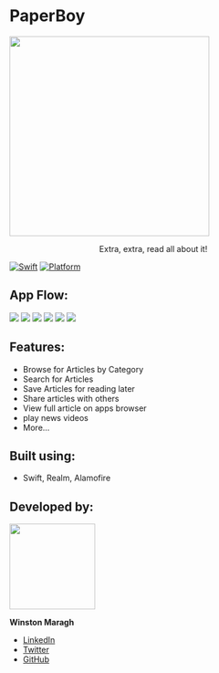 # PaperBoy
<img src="https://github.com/wsmaragh/PaperBoy/blob/master/PaperBoy/Resources/Assets.xcassets/bg_PaperBoy.imageset/Icon-512.png" width="350" style="max-width:100%;">

<a>
    <p align="center">  Extra, extra, read all about it! </p> 
</a>

[![Swift](https://img.shields.io/badge/Swift-4.0-orange.svg)]() [![Platform](https://img.shields.io/badge/platform-iOS-lightgrey.svg)]()

## App Flow:
![](https://github.com/wsmaragh/PaperBoy/blob/master/PaperBoy/Resources/Gifs/start.gif)
![](https://github.com/wsmaragh/PaperBoy/blob/master/PaperBoy/Resources/Gifs/browse.gif)
![](https://github.com/wsmaragh/PaperBoy/blob/master/PaperBoy/Resources/Gifs/search.gif)
![](https://github.com/wsmaragh/PaperBoy/blob/master/PaperBoy/Resources/Gifs/favorites.gif)
![](https://github.com/wsmaragh/PaperBoy/blob/master/PaperBoy/Resources/Gifs/share.gif)
![](https://github.com/wsmaragh/PaperBoy/blob/master/PaperBoy/Resources/Gifs/web.gif)



## Features:
* Browse for Articles by Category
* Search for Articles
* Save Articles for reading later
* Share articles with others
* View full article on apps browser
* play news videos
* More...

## Built using:
* Swift, Realm, Alamofire

## Developed by:
<img src = "https://i.imgur.com/N3G0BEJ.gif" width=150>

**Winston Maragh**

* [LinkedIn](https://www.linkedin.com/in/wsmaragh/)
* [Twitter](https://twitter.com/winstonmaragh)
* [GitHub](https://github.com/wsmaragh)
